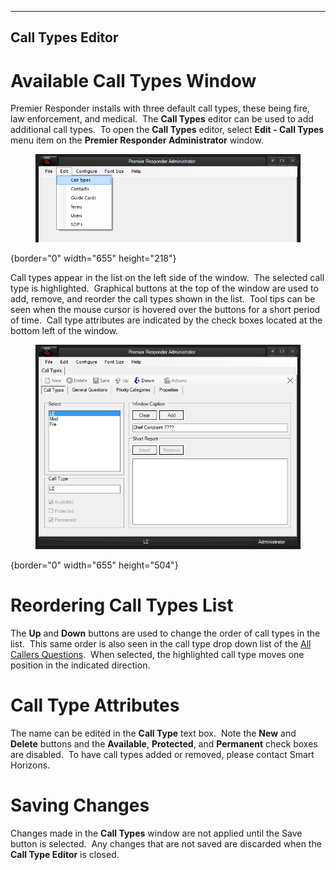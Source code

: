   -----------------------
  **Call Types Editor**
  -----------------------

# Available Call Types Window

Premier Responder installs with three default call types, these being
fire, law enforcement, and medical.  The **Call Types** editor can be
used to add additional call types.  To open the **Call Types** editor,
select **Edit - Call Types** menu item on the **Premier Responder
Administrator** window. 

<figure><img src=".gitbook/assets/Available%20Call%20Type%20Editor_files/image001.png" alt=""><figcaption></figcaption></figure>{border="0"
width="655" height="218"}

Call types appear in the list on the left side of the window.  The
selected call type is highlighted.  Graphical buttons at the top of the
window are used to add, remove, and reorder the call types shown in the
list.  Tool tips can be seen when the mouse cursor is hovered over the
buttons for a short period of time.  Call type attributes are indicated
by the check boxes located at the bottom left of the window.

<figure><img src=".gitbook/assets/Available%20Call%20Type%20Editor_files/image002.png" alt=""><figcaption></figcaption></figure>{border="0"
width="655" height="504"}

# Reordering Call Types List

The **Up** and **Down** buttons are used to change the order of call
types in the list.  This same order is also seen in the call type drop
down list of the [All Callers Questions](All%20Caller%20Questions.htm). 
When selected, the highlighted call type moves one position in the
indicated direction.

# Call Type Attributes

The name can be edited in the **Call Type** text box.  Note the **New**
and **Delete** buttons and the **Available**, **Protected**, and
**Permanent** check boxes are disabled.  To have call types added or
removed, please contact Smart Horizons.

# Saving Changes

Changes made in the **Call Types** window are not applied until the Save
button is selected.  Any changes that are not saved are discarded when
the **Call Type Editor** is closed.
